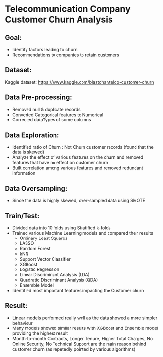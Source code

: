 # Telecommunication Company Customer Churn Analysis

## Goal:
- Identify factors leading to churn
- Recommendations to companies to retain customers

## Dataset:
Kaggle dataset: https://www.kaggle.com/blastchar/telco-customer-churn

## Data Pre-processing:
- Removed null & duplicate records
- Converted Categorical features to Numerical
- Corrected dataTypes of some columns

## Data Exploration:
- Identified ratio of Churn : Not Churn customer records (found that the data is skewed)
- Analyze the effect of various features on the churn and removed features that have no effect on customer churn
- Built correlation among various features and removed redundant information

## Data Oversampling:
- Since the data is highly skewed, over-sampled data using SMOTE

## Train/Test:
- Divided data into 10 folds using Stratified k-folds
- Trained various Machine Learning models and compared their results
	- Ordinary Least Squares
	- LASSO
	- Random Forest
	- kNN
	- Support Vector Classifier
	- XGBoost
	- Logistic Regression
	- Linear Discriminant Analysis (LDA)
	- Quadratic Discriminant Analysis (QDA)
	- Ensemble Model
- Identified most important features impacting the Customer churn

## Result:
- Linear models performed really well as the data showed a more simpler behaviour
- Many models showed similar results with XGBoost and Ensemble model providing the highest result
- Month-to-month Contracts, Longer Tenure, Higher Total Charges, No Online Security, No Technical Support are the main reason behind customer churn (as repetedly pointed by various algorithms)